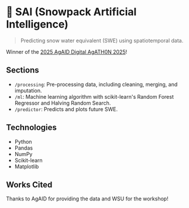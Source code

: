# 🌱 SAI (Snowpack Artificial Intelligence)

> Predicting snow water equivalent (SWE) using spatiotemporal data.

Winner of the [2025 AgAID Digital AgATH0N 2025](https://agaid.org/digital-agath0n-2025)!

## Sections

- `/processing`: Pre-processing data, including cleaning, merging, and imputation.
- `/ml`: Machine learning algorithm with scikit-learn's Random Forest Regressor and Halving Random Search.
- `/predictor`: Predicts and plots future SWE.

## Technologies

- Python
- Pandas
- NumPy
- Scikit-learn
- Matplotlib

## Works Cited

Thanks to AgAID for providing the data and WSU for the workshop!
